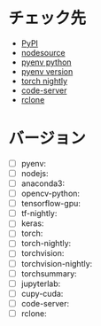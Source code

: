 # チェック先
- [PyPI](https://pypi.org/)
- [nodesource](https://github.com/nodesource/distributions#debinstall)
- [pyenv python](https://github.com/pyenv/pyenv/tree/master/plugins/python-build/share/python-build)
- [pyenv version](https://github.com/pyenv/pyenv/releases)
- [torch nightly](https://download.pytorch.org/whl/nightly/cu111/torch_nightly.html)
- [code-server](https://github.com/cdr/code-server)
- [rclone](https://github.com/rclone/rclone)

# バージョン
- [ ] pyenv: 
- [ ] nodejs: 
- [ ] anaconda3: 
- [ ] opencv-python: 
- [ ] tensorflow-gpu: 
- [ ] tf-nightly: 
- [ ] keras: 
- [ ] torch: 
- [ ] torch-nightly: 
- [ ] torchvision: 
- [ ] torchvision-nightly: 
- [ ] torchsummary: 
- [ ] jupyterlab: 
- [ ] cupy-cuda: 
- [ ] code-server: 
- [ ] rclone: 
